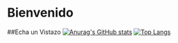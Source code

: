 # Bienvenido
##Echa un Vistazo
[![Anurag's GitHub stats](https://github-readme-stats.vercel.app/api?username=vegaswalter)](https://github.com/vegaswalter/github-readme-stats)
[![Top Langs](https://github-readme-stats.vercel.app/api/top-langs/?username=vegaswalter&layout=compact)](https://github.com/vegaswalter/github-readme-stats)
